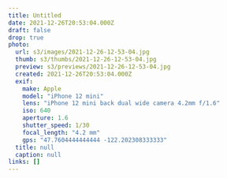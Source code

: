```yaml
---
title: Untitled
date: 2021-12-26T20:53:04.000Z
draft: false
drop: true
photo:
  url: s3/images/2021-12-26-12-53-04.jpg
  thumb: s3/thumbs/2021-12-26-12-53-04.jpg
  preview: s3/previews/2021-12-26-12-53-04.jpg
  created: 2021-12-26T20:53:04.000Z
  exif:
    make: Apple
    model: "iPhone 12 mini"
    lens: "iPhone 12 mini back dual wide camera 4.2mm f/1.6"
    iso: 640
    aperture: 1.6
    shutter_speed: 1/30
    focal_length: "4.2 mm"
    gps: "47.7604444444444 -122.202308333333"
  title: null
  caption: null
links: []
---
```

